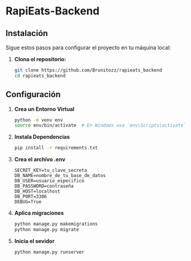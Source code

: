 # RapiEats-Backend

## Instalación

Sigue estos pasos para configurar el proyecto en tu máquina local:

1. **Clona el repositorio:**
   ```bash
   git clone https://github.com/Brunitozz/rapieats_backend
   cd rapieats_backend
## Configuración
1. **Crea un Entorno Virtual**
   ```bash
   python -m venv env
   source env/bin/activate  # En Windows usa `env\Scripts\activate`
2. **Instala Dependencias**
   ```bash
   pip install -r requirements.txt
3. **Crea el archivo .env**
   ```env
   SECRET_KEY=tu_clave_secreta
   DB_NAME=nombre_de_tu_base_de_datos
   DB_USER=usuario_especifico
   DB_PASSWORD=contraseña
   DB_HOST=localhost
   DB_PORT=3306
   DEBUG=True
4. **Aplica migraciones**
   ```bash
   python manage.py makemigrations
   python manage.py migrate
5. **Inicia el sevidor**
   ```bash
   python manage.py runserver

